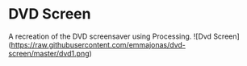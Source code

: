 # DVD Screen
A recreation of the DVD screensaver using Processing.
![Dvd Screen] (https://raw.githubusercontent.com/emmajonas/dvd-screen/master/dvd1.png)
